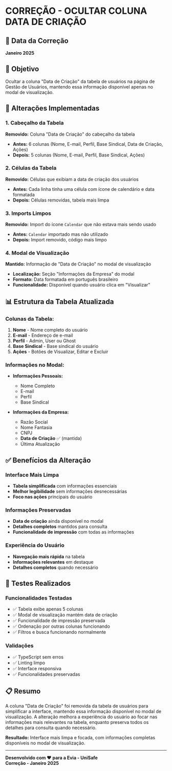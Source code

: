 # CORREÇÃO - OCULTAR COLUNA DATA DE CRIAÇÃO

## 📅 Data da Correção
**Janeiro 2025**

## 🎯 Objetivo
Ocultar a coluna "Data de Criação" da tabela de usuários na página de Gestão de Usuários, mantendo essa informação disponível apenas no modal de visualização.

## 🔧 Alterações Implementadas

### **1. Cabeçalho da Tabela**
**Removido:** Coluna "Data de Criação" do cabeçalho da tabela
- **Antes:** 6 colunas (Nome, E-mail, Perfil, Base Sindical, Data de Criação, Ações)
- **Depois:** 5 colunas (Nome, E-mail, Perfil, Base Sindical, Ações)

### **2. Células da Tabela**
**Removido:** Células que exibiam a data de criação dos usuários
- **Antes:** Cada linha tinha uma célula com ícone de calendário e data formatada
- **Depois:** Células removidas, tabela mais limpa

### **3. Imports Limpos**
**Removido:** Import do ícone `Calendar` que não estava mais sendo usado
- **Antes:** `Calendar` importado mas não utilizado
- **Depois:** Import removido, código mais limpo

### **4. Modal de Visualização**
**Mantido:** Informação de "Data de Criação" no modal de visualização
- **Localização:** Seção "Informações da Empresa" do modal
- **Formato:** Data formatada em português brasileiro
- **Funcionalidade:** Disponível quando usuário clica em "Visualizar"

## 📊 Estrutura da Tabela Atualizada

### **Colunas da Tabela:**
1. **Nome** - Nome completo do usuário
2. **E-mail** - Endereço de e-mail
3. **Perfil** - Admin, User ou Ghost
4. **Base Sindical** - Base sindical do usuário
5. **Ações** - Botões de Visualizar, Editar e Excluir

### **Informações no Modal:**
- **Informações Pessoais:**
  - Nome Completo
  - E-mail
  - Perfil
  - Base Sindical

- **Informações da Empresa:**
  - Razão Social
  - Nome Fantasia
  - CNPJ
  - **Data de Criação** ✅ (mantida)
  - Última Atualização

## ✅ Benefícios da Alteração

### **Interface Mais Limpa**
- **Tabela simplificada** com informações essenciais
- **Melhor legibilidade** sem informações desnecessárias
- **Foco nas ações** principais do usuário

### **Informações Preservadas**
- **Data de criação** ainda disponível no modal
- **Detalhes completos** mantidos para consulta
- **Funcionalidade de impressão** com todas as informações

### **Experiência do Usuário**
- **Navegação mais rápida** na tabela
- **Informações relevantes** em destaque
- **Detalhes completos** quando necessário

## 🧪 Testes Realizados

### **Funcionalidades Testadas**
- ✅ Tabela exibe apenas 5 colunas
- ✅ Modal de visualização mantém data de criação
- ✅ Funcionalidade de impressão preservada
- ✅ Ordenação por outras colunas funcionando
- ✅ Filtros e busca funcionando normalmente

### **Validações**
- ✅ TypeScript sem erros
- ✅ Linting limpo
- ✅ Interface responsiva
- ✅ Funcionalidades preservadas

## 📋 Resumo

A coluna "Data de Criação" foi removida da tabela de usuários para simplificar a interface, mantendo essa informação disponível no modal de visualização. A alteração melhora a experiência do usuário ao focar nas informações mais relevantes na tabela, enquanto preserva todos os detalhes para consulta quando necessário.

**Resultado:** Interface mais limpa e focada, com informações completas disponíveis no modal de visualização.

---

**Desenvolvido com ❤️ para a Evia - UniSafe**  
**Correção - Janeiro 2025**
